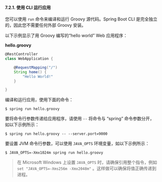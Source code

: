#### 7.2.1. 使用 CLI 运行应用

您可以使用 `run` 命令来编译和运行 Groovy 源代码。Spring Boot CLI 是完全独立的，因此您不需要任何外部 Groovy 安装。

以下示例显示了用 Groovy 编写的“hello world”  Web 应用程序：

**hello.groovy**

```groovy
@RestController
class WebApplication {

    @RequestMapping("/")
    String home() {
        "Hello World!"
    }

}
```

编译和运行应用，使用下面的命令：

```
$ spring run hello.groovy
```

要将命令行参数传递给应用程序，请使用 `--` 将命令与 “spring” 命令参数分开，如以下示例所示：

```
$ spring run hello.groovy -- --server.port=9000
```

要设置 JVM 命令行参数，可以使用 `JAVA_OPTS` 环境变量，如以下示例所示：

```
$ JAVA_OPTS=-Xmx1024m spring run hello.groovy
```

> 在 Microsoft Windows 上设置 `JAVA_OPTS` 时，请确保引用整个指令，例如 `set "JAVA_OPTS=-Xms256m -Xmx2048m"` 。这样做可以确保将值正确传递到进程。

